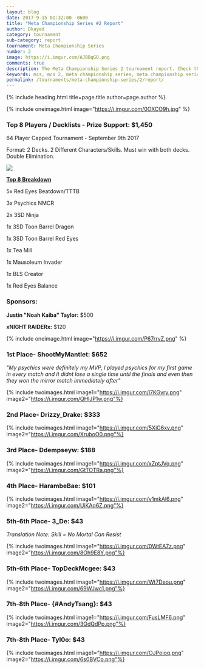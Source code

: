 ```yaml
---
layout: blog
date: 2017-9-15 01:32:00 -0600
title: "Meta Championship Series #2 Report"
author: Dkayed
category: tournament
sub-category: report
tournament: Meta Championship Series
number: 2
image: https://i.imgur.com/AJBBqGQ.png
comments: true
description: The Meta Championship Series 2 tournament report. Check the prize winners and their decks here.
keywords: mcs, mcs 2, meta championship series, meta championship series 2, meta championship series winners, meta championship series decks, tournament
permalink: /tournaments/meta-championship-series/2/report/
---
```


{% include heading.html title=page.title author=page.author %} 

{% include oneimage.html image="https://i.imgur.com/0OXCO9h.jpg" %}

### Top 8 Players / Decklists - Prize Support: $1,450
64 Player Capped Tournament - September 9th 2017

Format: 2 Decks. 2 Different Characters/Skills. Must win with both decks. Double Elimination.

<div class="col-12">
    <div class="row">
        <div class="col-sm-6 col-12 text-center"><img class="img-fluid" src="https://i.imgur.com/Exru854.png"></div>
            <div class="col-sm-6 col-12">
                <div class="h2"><p class="text-center"><b><u>Top 8 Breakdown</u></b></p></div>
                <div class="h4"><p>5x Red Eyes Beatdown/TTTB</p>
                <p>3x Psychics NMCR</p>
                <p>​2x 3SD Ninja</p>
                <p>1x 3SD Toon Barrel Dragon</p>
                <p>1x 3SD Toon Barrel Red Eyes</p>
                <p>1x Tea Mill</p>
                <p>1x Mausoleum Invader</p>
                <p>1x BLS Creator</p>
                <p>1x Red Eyes Balance</p>
            </div>
        </div>
    </div>
</div>

### Sponsors:
**Justin "Noah Kaiba" Taylor:** $500

**xNIGHT RAIDERx:** $120

{% include oneimage.html image="https://i.imgur.com/P67rrvZ.png" %}

### 1st Place- ShootMyMantlet: $652
*"My psychics were definitely my MVP, I played psychics for my first game in every match and it didnt lose a single time until the finals and even then they won the mirror match immediately after"*

{% include twoimages.html image1="https://i.imgur.com/l7KGvry.png" image2="https://i.imgur.com/QHlJP1w.png"%}

### ​2nd Place- Drizzy_Drake: $333

{% include twoimages.html image1="https://i.imgur.com/5XiG6xv.png" image2="https://i.imgur.com/XruboO0.png"%}

### ​3rd Place- Ddempseyw: $188

{% include twoimages.html image1="https://i.imgur.com/xZptJVq.png" image2="https://i.imgur.com/GtTOTRa.png"%}

### ​4th Place- HarambeBae: $101

{% include twoimages.html image1="https://i.imgur.com/v1mkAl6.png" image2="https://i.imgur.com/UiKAq6Z.png"%}

### ​5th-6th Place- 3_De: $43
*Translation Note: Skill = No Mortal Can Resist*

{% include twoimages.html image1="https://i.imgur.com/0WtEA7z.png" image2="https://i.imgur.com/8Oh9E8Y.png"%}

### ​5th-6th Place- TopDeckMcgee: $43

{% include twoimages.html image1="https://i.imgur.com/Wt7Deou.png" image2="https://i.imgur.com/69WJwc1.png"%}

### ​7th-8th Place- {#AndyTsang}: $43

{% include twoimages.html image1="https://i.imgur.com/FusLMF6.png" image2="https://i.imgur.com/3QdQdPp.png"%}

### ​7th-8th Place- Tyl0o: $43

{% include twoimages.html image1="https://i.imgur.com/OJPoioq.png" image2="https://i.imgur.com/6s0BVCp.png"%}
